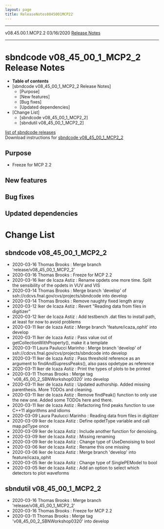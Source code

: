 ```yaml
---
layout: page
title: ReleaseNotes0845001MCP22
---
```


  -------------------- ------------ -- -- ------------------------------------------------------------
  v08.45.00.1.MCP2.2   03/16/2020         [Release Notes](ReleaseNotes0845001MCP22.html)
  -------------------- ------------ -- -- ------------------------------------------------------------



sbndcode v08\_45\_00\_1\_MCP2\_2 Release Notes
===========================================================================================================

-   **Table of contents**
-   [sbndcode v08\_45\_00\_1\_MCP2\_2 Release
    Notes]
    -   [Purpose]
    -   [New features]
    -   [Bug fixes]
    -   [Updated dependencies]
-   [Change List]
    -   [sbndcode v08\_45\_00\_1\_MCP2\_2]
    -   [sbndutil v08\_45\_00\_1\_MCP2\_2]

[list of sbndcode
releases](List_of_SBND_code_releases.html)\
Download instructions for [sbndcode
v08\_45\_00\_1\_MCP2\_2](http://scisoft.fnal.gov/scisoft/bundles/sbnd/v08_45_00_1_MCP2_2/sbndcode-v08_45_00_1_MCP2_2.html)



Purpose
----------------------------------

-   Freeze for MCP 2.2



New features
--------------------------------------------



Bug fixes
--------------------------------------



Updated dependencies
------------------------------------------------------------



Change List
==========================================



sbndcode v08\_45\_00\_1\_MCP2\_2
-------------------------------------------------------------------------------

-   2020-03-16 Thomas Brooks : Merge branch
    \'release/v08\_45\_00\_1\_MCP2\_2\'
-   2020-03-16 Thomas Brooks : Freeze for MCP 2.2
-   2020-03-16 Iker de Icaza Astiz : Rename opdets one more time. Split
    the sensibility of the opdets in VUV and VIS
-   2020-03-14 Thomas Brooks : Merge branch \'develop\' of
    ssh://cdcvs.fnal.gov/cvs/projects/sbndcode into develop
-   2020-03-14 Thomas Brooks : Remove naughty fixed length array
-   2020-03-12 Iker de Icaza Astiz : Revert \"Reading data from files in
    digitizer\"
-   2020-03-12 Iker de Icaza Astiz : Add testbench .dat files to install
    path, at least for now to avoid problems
-   2020-03-11 Iker de Icaza Astiz : Merge branch
    \'feature/icaza\_ophit\' into develop
-   2020-03-11 Iker de Icaza Astiz : Pass value out of
    getCollectionWithProperty(), make it a template
-   2020-03-11 Laura Paulucci Marinho : Merge branch \'develop\' of
    ssh://cdcvs.fnal.gov/cvs/projects/sbndcode into develop
-   2020-03-11 Iker de Icaza Astiz : Pass threshold reference as an
    argument to findAndSupressPeaks(), also pass opdetype as reference
-   2020-03-11 Iker de Icaza Astiz : Print the types of plots to be
    printed
-   2020-03-11 Thomas Brooks : Merge tag
    \'v08\_45\_00\_2\_SBNWorkshop0320\' into develop
-   2020-03-11 Iker de Icaza Astiz : Updated authorship. Added missing
    parenthesis. More TODOs and cleaning.
-   2020-03-11 Iker de Icaza Astiz : Remove findPeak() function to only
    use the new one. Added some TODOs here and there.
-   2020-03-11 Iker de Icaza Astiz : Refactoring find peaks function to
    use C++11 algorithms and idioms
-   2020-03-09 Laura Paulucci Marinho : Reading data from files in
    digitizer
-   2020-03-09 Iker de Icaza Astiz : Define opdetType variable and call
    map.pdType once
-   2020-03-09 Iker de Icaza Astiz : Include another function for
    denoising.
-   2020-03-09 Iker de Icaza Astiz : Missing renaming
-   2020-03-09 Iker de Icaza Astiz : Change type of UseDenoising to bool
-   2020-03-06 Iker de Icaza Astiz : Rename this one missing
-   2020-03-06 Iker de Icaza Astiz : Merge branch \'develop\' into
    feature/icaza\_ophit
-   2020-03-05 Iker de Icaza Astiz : Change type of SinglePEModel to
    bool
-   2020-03-05 Iker de Icaza Astiz : Add an option to select which
    detectors to plot waveforms



sbndutil v08\_45\_00\_1\_MCP2\_2
-------------------------------------------------------------------------------

-   2020-03-16 Thomas Brooks : Merge branch
    \'release/v08\_45\_00\_1\_MCP2\_2\'
-   2020-03-16 Thomas Brooks : Freeze for MCP 2.2
-   2020-03-11 Thomas Brooks : Merge tag
    \'v08\_45\_00\_2\_SBNWorkshop0320\' into develop
